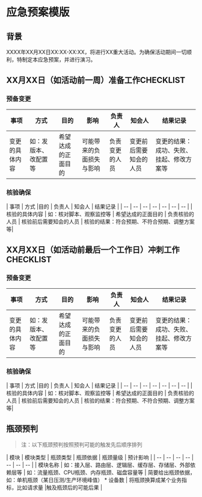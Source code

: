 应急预案模版
====================

背景
------

XXXX年XX月XX日XX:XX-XX:XX，将进行XX重大活动。为确保活动期间一切顺利，特制定本应急预案，并进行演习。

XX月XX日（如活动前一周）准备工作CHECKLIST
--------------------------------------------

### 预备变更

| 事项 | 方式 |目的 | 影响  | 负责人 | 知会人 | 结果记录 |
| -- | -- | -- | -- | -- | -- | -- |
| 变更的具体内容 | 如：发版本、改配置等 | 希望达成的正面目的 | 可能带来的负面损失与影响 | 负责变更的人员 | 变更前后需要知会的人员 | 变更的结果：成功、失败、挂起、修改方案等|

### 核验确保

| 事项 | 方式 |目的 | 负责人 | 知会人 | 结果记录 |
| -- | -- | -- | -- | -- | -- | -- |
| 核验的具体内容 | 如：核对脚本、观察监控等 | 希望达成的正面目的 |  负责核验的人员 | 核验前后需要知会的人员 | 核验的结果：符合预期、不符合预期、调整方案等|


XX月XX日（如活动前最后一个工作日）冲刺工作CHECKLIST
--------------------------------------------

### 预备变更

| 事项 | 方式 |目的 | 影响  | 负责人 | 知会人 | 结果记录 |
| -- | -- | -- | -- | -- | -- | -- |
| 变更的具体内容 | 如：发版本、改配置等 | 希望达成的正面目的 | 可能带来的负面损失与影响 | 负责变更的人员 | 变更前后需要知会的人员 | 变更的结果：成功、失败、挂起、修改方案等|

### 核验确保

| 事项 | 方式 |目的 | 负责人 | 知会人 | 结果记录 |
| -- | -- | -- | -- | -- | -- | -- |
| 核验的具体内容 | 如：核对脚本、观察监控等 | 希望达成的正面目的 |  负责核验的人员 | 核验前后需要知会的人员 | 核验的结果：符合预期、不符合预期、调整方案等|


瓶颈预判
-------------

> 注：以下瓶颈预判按照预判可能的触发先后顺序排列

| 模块 | 模块类型 | 瓶颈类型 | 瓶颈依据 | 瓶颈量级 | 预计影响 | 
| -- | -- | -- | -- | -- | -- | -- |
| 模块名称 | 如：接入层、路由层、逻辑层、缓存层、存储层、外部依赖层等 | 如：流量瓶颈、CPU瓶颈、内存瓶颈、磁盘容量等 | 简要给出瓶颈依据，如：单机瓶颈（某日压测/生产环境峰值） * 设备数 | 将瓶颈换算成某个业务指标，比如请求量 |触及瓶颈后的可能后果 |




